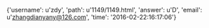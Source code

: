 {'username': u'zdy', 'path': u'1149/1149.html', 'answer': u'D', 'email': u'zhangdianyany@126.com', 'time': '2016-02-22:16:17:06'}